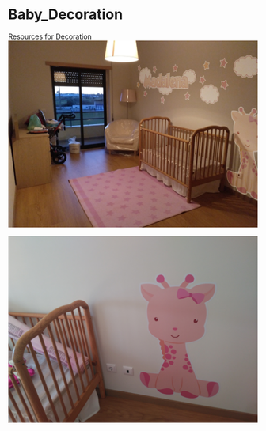 # Baby_Decoration
Resources for Decoration
![title](https://github.com/ptorrezao/Baby_Decoration/blob/master/Room.jpg?raw=true)

![First](https://github.com/ptorrezao/Baby_Decoration/blob/master/Applied/Girafe02.jpg?raw=true)

